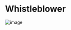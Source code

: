 # Whistleblower 

![image](https://github.com/Think-and-Dev/Whistleblower/assets/74575331/40fb1a20-af8f-441f-bc46-721b978640ed)
